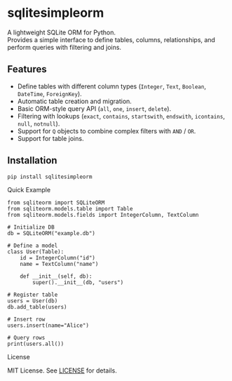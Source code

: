 # sqlitesimpleorm

A lightweight SQLite ORM for Python.  
Provides a simple interface to define tables, columns, relationships, and perform queries with filtering and joins.

## Features
- Define tables with different column types (`Integer`, `Text`, `Boolean`, `DateTime`, `ForeignKey`).
- Automatic table creation and migration.
- Basic ORM-style query API (`all`, `one`, `insert`, `delete`).
- Filtering with lookups (`exact`, `contains`, `startswith`, `endswith`, `icontains`, `null`, `notnull`).
- Support for `Q` objects to combine complex filters with `AND` / `OR`.
- Support for table joins.

## Installation
```bash
pip install sqlitesimpleorm
```

Quick Example

```
from sqliteorm import SQLiteORM
from sqliteorm.models.table import Table
from sqliteorm.models.fields import IntegerColumn, TextColumn

# Initialize DB
db = SQLiteORM("example.db")

# Define a model
class User(Table):
    id = IntegerColumn("id")
    name = TextColumn("name")

    def __init__(self, db):
        super().__init__(db, "users")

# Register table
users = User(db)
db.add_table(users)

# Insert row
users.insert(name="Alice")

# Query rows
print(users.all())
```

License

MIT License.
See [LICENSE](LICENSE) for details.